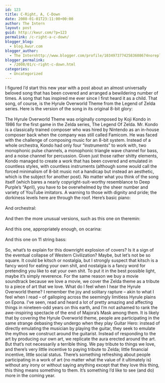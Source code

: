 ```yaml
---
id: 123
title: C-Right, A, C-Down
date: 2008-01-01T23:11:00+00:00
author: The Intern
layout: post
guid: http://kwur.com/?p=123
permalink: /c-right-a-c-down/
blogger_blog:
  - blog.kwur.com
blogger_author:
  - The Internhttp://www.blogger.com/profile/10349737742583608674noreply@blogger.com
blogger_permalink:
  - /2008/01/c-right-c-down.html
categories:
  - Uncategorized
---
```

<div class="pf-content">
  <p>
    I figured I&#8217;d start this new year with a post about an almost universally beloved song that has been covered and arranged a bewildering number of times. A song that has inspired me ever since I first heard it as a child. That song, of course, is the Hyrule Overworld Theme from the Legend of Zelda series. Here is the version of the song in its original 8-bit glory:<br /><br />The Hyrule Overworld Theme was originally composed by Koji Kondo in 1986 for the first game in the Zelda series, The Legend Of Zelda. Mr. Kondo is a classically trained composer who was hired by Nintendo as an in-house composer back when the company was still called Famicom. He was faced with the challenge of composing music for an 8-bit system. Instead of a whole orchestra, Kondo had only four &#8220;instruments&#8221; to work with, two monophonic pulse channels, a monophonic triangle wave channel for bass, and a noise channel for percussion. Given just those rather shitty elements, Kondo managed to create a work that has been covered and emulated in countless styles, with countless instruments (although some would call the forced minimalism of 8-bit music not a handicap but instead an aesthetic, which is the subject for another post). No matter what you think of the song itself (which bares a nearly copyright-suit-worthy resemblance to Deep Purple&#8217;s &#8220;April), you have to be overwhelmed by the sheer number and variety of YouTube imitators. A warning to those with dignity and pride; the dorkiness levels here are through the roof. Here&#8217;s basic piano:<br /><br />And orchestral:<br /><br />And then the more unusual versions, such as this one on theremin:<br /><br />And this one, appropriately enough, on ocarina:<br /><br />And this one on 11 string bass:<br /><br />So, what&#8217;s to explain for this downright explosion of covers? Is it a sign of the eventual collapse of Western Civilization? Maybe, but let&#8217;s not be so square. It could be kitsch or nostalgia, but I strongly suspect that kitsch is a fancy word for eating your own shit, and nostalgia is a fancy word for pretending you like to eat your own shit. To put it in the best possible light, maybe it&#8217;s simply reverence. For the same reason we buy a movie soundtrack because we love a movie, we cover the Zelda theme as a tribute to a piece of art that we love. What do I feel when I hear the Hyrule Overworld theme? I remember the joy and solitary rapture &#8211; akin to what I feel when I read &#8211; of galloping across the seemingly limitless Hyrule plains on Epona. I&#8217;ve seen, read and heard a lot of pretty amazing and affecting things in nineteen-odd years on this earth, and I&#8217;m not ashamed to rank the awe-inspiring spectacle of the end of Majora&#8217;s Mask among them. It is likely that by covering the Hyrule Overworld theme, people are participating in the same strange debasing they undergo when they play Guitar Hero: instead of directly emulating the musician by playing the guitar, they seek to emulate the mythos we construct around the guitarist. Instead of responding to the art by producing our own art, we replicate the aura erected around the art. But that&#8217;s not necessarily a terrible thing. We pay tribute to things we love, and there&#8217;s very little incentive to paying tribute to Zelda; little financial incentive, little social status. There&#8217;s something refreshing about people participating in a work of art (no matter what the value of it ultimately is) without any irony or without saying anything except that they love this thing, this thing means something to them. It&#8217;s something I&#8217;d like to see (and do) more in the coming year.
  </p>
</div>
